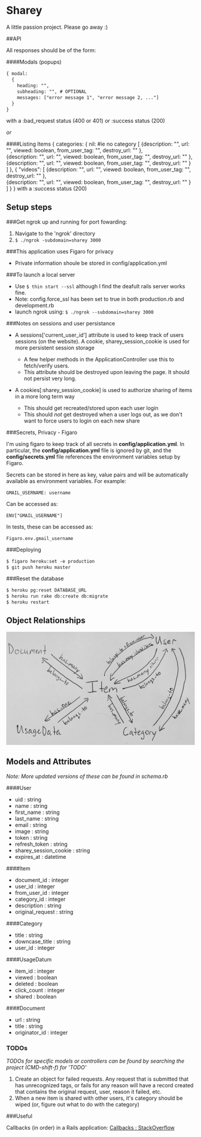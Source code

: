 # Sharey

A little passion project. Please go away :)

##API

All responses should be of the form:

####Modals (popups)

    { modal: 
      { 
        heading: "", 
        subheading: "", # OPTIONAL
        messages: ["error message 1", "error message 2, ..."] 
      }
    }
with a :bad_request status (400 or 401) or :success status (200)

*or*

####Listing Items
    { categories: 
      { 
        nil:   #ie no category
          [ 
          {description: "", url: "", viewed: boolean, from_user_tag: "", destroy_url: "" },       
          {description: "", url: "", viewed: boolean, from_user_tag: "", destroy_url: "" },       
          {description: "", url: "", viewed: boolean, from_user_tag: "", destroy_url: "" }      
          ]
      },
      { 
        "videos": 
          [ 
          {description: "", url: "", viewed: boolean, from_user_tag: "", destroy_url: "" },       
          {description: "", url: "", viewed: boolean, from_user_tag: "", destroy_url: "" }      
          ]
      }
    }
with a :success status (200)

## Setup steps 

###Get ngrok up and running for port fowarding:

1. Navigate to the 'ngrok' directory
2. ```$ ./ngrok -subdomain=sharey 3000```

###This application uses Figaro for privacy

- Private information shoule be stored in config/application.yml

###To launch a local server

- Use ```$ thin start --ssl``` although I find the deafult rails server works fine.
- Note: config.force_ssl has been set to true in both production.rb and development.rb
- launch ngrok using: ```$ ./ngrok --subdomain=sharey 3000```

###Notes on sessions and user persistance

- A sessions['current\_user\_id'] attribute is used to keep track of users sessions (on the website). A cookie, sharey\_session\_cookie is used for more persistent session storage

	- A few helper methods in the ApplicationController use this to fetch/verify users.
	- This attribute should be destroyed upon leaving the page. It should not persist very long. 
- A cookies[:sharey\_session\_cookie] is used to authorize sharing of items in a more long term way

	- This should get recreated/stored upon each user login
	- This should *not* get destroyed when a user logs out, as we don't want to force users to login on each new share

###Secrets, Privacy - Figaro

I'm using figaro to keep track of all secrets in **config/application.yml**. In particular, the **config/application.yml** file is ignored by git, and the **config/secrets.yml** file references the environment variables setup by Figaro.

Secrets can be stored in here as key, value pairs and will be automatically available as environment variables. For example:

    GMAIL_USERNAME: username

Can be accessed as:

    ENV["GMAIL_USERNAME"]

In tests, these can be accessed as:

    Figaro.env.gmail_username

###Deploying

    $ figaro heroku:set -e production
    $ git push heroku master

###Reset the database

    $ heroku pg:reset DATABASE_URL
    $ heroku run rake db:create db:migrate
    $ heroku restart

## Object Relationships

![app/assets/images/object_map.jpg](app/assets/images/object_map.jpg)

## Models and Attributes

*Note: More updated versions of these can be found in schema.rb*

####User

  * uid                     : string
  * name                    : string
  * first\_name             : string
  * last\_name              : string
  * email                   : string
  * image                   : string
  * token                   : string
  * refresh\_token          : string
  * sharey\_session\_cookie : string
  * expires\_at             : datetime

####Item

  * document\_id : integer
  * user\_id : integer
  * from_user\_id : integer
  * category\_id : integer
  * description : string
  * original\_request : string

####Category

  * title : string
  * downcase\_title : string
  * user\_id : integer

####UsageDatum 

  * item\_id : integer
  * viewed : boolean
  * deleted : boolean
  * click\_count : integer
  * shared : boolean

####Document 

  * url : string
  * title : string
  * originator\_id : integer

### TODOs

*TODOs for specific models or controllers can be found by searching the project (CMD-shift-f) for 'TODO'*

  1. Create an object for failed requests. Any request that is submitted that has unrecognized tags, or fails for any reason will have a record created that contains the original request, user, reason it failed, etc.
  2. When a new item is shared with other users, it's category should be wiped (or, figure out what to do with the category)

###Useful

Callbacks (in order) in a Rails application: [Callbacks : StackOverflow](http://stackoverflow.com/questions/6249475/ruby-on-rails-callback-what-is-difference-between-before-save-and-before-crea)